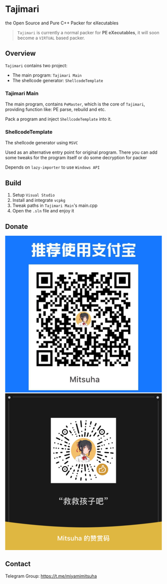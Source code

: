 # Tajimari

the Open Source and Pure C++ Packer for eXecutables

> `Tajimari` is currently a normal packer for **PE eXecutables**, it will soon become a `VIRTUAL` based packer.

## Overview

`Tajimari` contains two project: 
 - The main program: `Tajimari Main`
 - The shellcode generator: `ShellcodeTemplate`

### Tajimari Main

The main program, contains `PeMaster`, which is the core of `Tajimari`, providing function like: PE parse, rebuild and etc.

Pack a program and inject `ShellcodeTemplate` into it.

### ShellcodeTemplate

The shellcode generator using `MSVC`

Used as an alternative entry point for original program. There you can add some tweaks for the program itself or do some decryption for packer

Depends on `lazy-importer` to use `Windows API`

## Build

1. Setup `Visual Studio`
2. Install and integrate `vcpkg`
4. Tweak paths in `Tajimari Main`'s main.cpp
5. Open the `.sln` file and enjoy it

## Donate 

![](https://github.com/WINKILLERS/WINKILLERS.github.io/blob/master/images/alipay.jpg)
![](https://github.com/WINKILLERS/WINKILLERS.github.io/blob/master/images/wechat.png)

## Contact

Telegram Group: https://t.me/miyamimitsuha
